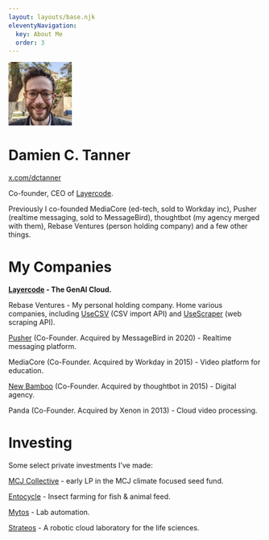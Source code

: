 ```yaml
---
layout: layouts/base.njk
eleventyNavigation:
  key: About Me
  order: 3
---
```


<img src="/img/damien-square-small.jpeg" alt="Me" width="25%">

# Damien C. Tanner

[x.com/dctanner](https://x.com/dctanner)

Co-founder, CEO of [Layercode](https://layercode.com).

Previously I co-founded MediaCore (ed-tech, sold to Workday inc), Pusher (realtime messaging, sold to MessageBird), thoughtbot (my agency merged with them), Rebase Ventures (person holding company) and a few other things.

# My Companies

**[Layercode](https://layercode.com) - The GenAI Cloud.**

Rebase Ventures - My personal holding company. Home various companies, including [UseCSV](https://UseCSV.com) (CSV import API) and [UseScraper](https://usescraper.com) (web scraping API).

[Pusher](http://pusher.com) (Co-Founder. Acquired by MessageBird in 2020) - Realtime messaging platform.

MediaCore (Co-Founder. Acquired by Workday in 2015) - Video platform for education.

[New Bamboo](http://thoughtbot.com) (Co-Founder. Acquired by thoughtbot in 2015) - Digital agency.

Panda (Co-Founder. Acquired by Xenon in 2013) - Cloud video processing.

# Investing

Some select private investments I’ve made:

[MCJ Collective](https://angel.co/v/back/mcj-collective) - early LP in the MCJ climate focused seed fund.

[Entocycle](https://www.entocycle.com) - Insect farming for fish & animal feed.

[Mytos](https://www.mytos.bio) - Lab automation.

[Strateos](https://strateos.com) - A robotic cloud laboratory for the life sciences.
